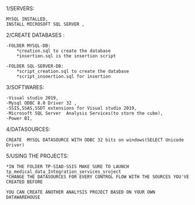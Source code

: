 1/SERVERS:

    MYSQL INSTALLED,
    INSTALL MICROSOFT SQL SERVER ,


2/CREATE DATABASES :

    -FOLDER MYSQL-DB:
        *creation.sql to create the database
        *insertion.sql is the insertion script 

    -FOLDER SQL-SERVER-DB:
        *script_creation.sql to create the database
        *script_inseertion.sql for insertion


3/SOFTWARES:

    -Visual studio 2019,
    -Mysql ODBC 8.0 Driver 32 ,
    -SSIS,SSAS,SSDT extensions for Visual studio 2019,
    -Microsoft SQL Server  Analysis Services(to store the cube),
    -Power BI,


4/DATASOURCES:

    CREATE  MYSQL DATASOURCE WITH ODBC 32 bits on windows(SELECT Unicode Driver)
5/USING THE PROJECTS:

    *IN THE FOLDER TP-SIAD-SSIS MAKE SURE TO LAUNCH tp_medical_data_Integration_services_sroject
    *CHANGE THE DATASOURCES FOR EVERY CONTROL FLOW WITH THE SOURCES YOU'VE CREATED BEFORE

    YOU CAN CREATE ANOTHER ANALYSIS PROJECT BASED ON YOUR OWN DATAWAREHOUSE
